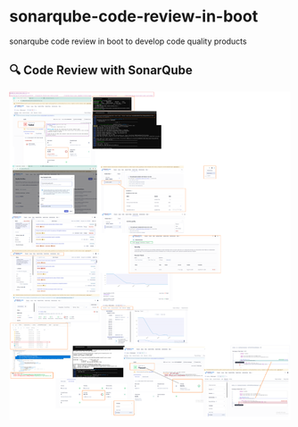 # sonarqube-code-review-in-boot

sonarqube code review in boot to develop code quality products

## 🔍 Code Review with SonarQube

![SonarQube Analysis](./assets/CodeReviewUsing%20SonarQube%20.png)



